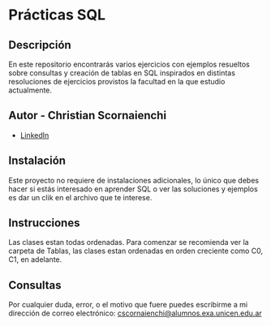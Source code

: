 # Prácticas SQL

## Descripción

En este repositorio encontrarás varios ejercicios con ejemplos resueltos sobre consultas y creación de tablas en SQL inspirados en distintas resoluciones de ejercicios provistos la facultad en la que estudio actualmente.

## Autor - **Christian Scornaienchi**

* [LinkedIn](www.linkedin.com/in/christian-scornaienchi-831239248)

## Instalación

Este proyecto no requiere de instalaciones adicionales, lo único que debes hacer si estás interesado en aprender SQL o ver las soluciones y ejemplos es dar un clik en el archivo que te interese.

## Instrucciones

Las clases estan todas ordenadas. Para comenzar se recomienda ver la carpeta de Tablas, las clases estan ordenadas en orden creciente como C0, C1, en adelante. 

## Consultas

Por cualquier duda, error, o el motivo que fuere puedes escribirme a mi dirección de correo electrónico: cscornaienchi@alumnos.exa.unicen.edu.ar